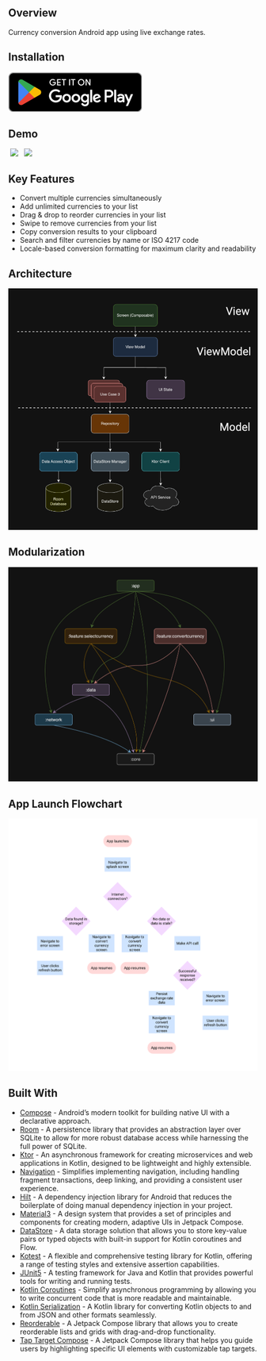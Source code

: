 ## Overview
Currency conversion Android app using live exchange rates.

## Installation
<a href="https://play.google.com/store/apps/details?id=com.nicoqueijo.android.currencyconverter" target="_blank">
<img src="graphics/Google_Play_Badge.png" a_blank href="https://play.google.com/store/apps/details?id=com.nicoqueijo.android.currencyconverter">
</a>

## Demo
<p float="left">
  <img src="graphics/Demos/Demo_Dark.gif" hspace="4" width="400" />
  <img src="graphics/Demos/Demo_Light.gif" hspace="4" width="400" />
</p>

## Key Features
- Convert multiple currencies simultaneously
- Add unlimited currencies to your list
- Drag & drop to reorder currencies in your list
- Swipe to remove currencies from your list
- Copy conversion results to your clipboard
- Search and filter currencies by name or ISO 4217 code
- Locale-based conversion formatting for maximum clarity and readability

## Architecture
<img src="graphics/MVVM_architecture.png">

## Modularization
<img src="graphics/modularization.png">

## App Launch Flowchart
<img src="graphics/app_launch_flowchart.png">

## Built With
- [Compose](https://developer.android.com/develop/ui/compose) - Android’s modern toolkit for building native UI with a declarative approach.
- [Room](https://developer.android.com/jetpack/androidx/releases/room) - A persistence library that provides an abstraction layer over SQLite to allow for more robust database access while harnessing the full power of SQLite.
- [Ktor](https://ktor.io/) - An asynchronous framework for creating microservices and web applications in Kotlin, designed to be lightweight and highly extensible.
- [Navigation](https://developer.android.com/guide/navigation) - Simplifies implementing navigation, including handling fragment transactions, deep linking, and providing a consistent user experience.
- [Hilt](https://developer.android.com/training/dependency-injection/hilt-android) - A dependency injection library for Android that reduces the boilerplate of doing manual dependency injection in your project.
- [Material3](https://m3.material.io/develop/android/jetpack-compose) - A design system that provides a set of principles and components for creating modern, adaptive UIs in Jetpack Compose.
- [DataStore](https://developer.android.com/topic/libraries/architecture/datastore) - A data storage solution that allows you to store key-value pairs or typed objects with built-in support for Kotlin coroutines and Flow.
- [Kotest](https://kotest.io/) - A flexible and comprehensive testing library for Kotlin, offering a range of testing styles and extensive assertion capabilities.
- [JUnit5](https://junit.org/junit5/) - A testing framework for Java and Kotlin that provides powerful tools for writing and running tests.
- [Kotlin Coroutines](https://developer.android.com/kotlin/coroutines) - Simplify asynchronous programming by allowing you to write concurrent code that is more readable and maintainable.
- [Kotlin Serialization](https://kotlinlang.org/docs/serialization.html) - A Kotlin library for converting Kotlin objects to and from JSON and other formats seamlessly.
- [Reorderable](https://github.com/Calvin-LL/Reorderable) - A Jetpack Compose library that allows you to create reorderable lists and grids with drag-and-drop functionality.
- [Tap Target Compose](https://github.com/PierfrancescoSoffritti/tap-target-compose) - A Jetpack Compose library that helps you guide users by highlighting specific UI elements with customizable tap targets.
